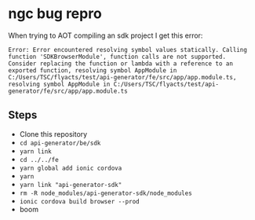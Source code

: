 # ngc bug repro

When trying to AOT compiling an sdk project I get this error:

```
Error: Error encountered resolving symbol values statically. Calling function 'SDKBrowserModule', function calls are not supported. Consider replacing the function or lambda with a reference to an exported function, resolving symbol AppModule in C:/Users/TSC/flyacts/test/api-generator/fe/src/app/app.module.ts, resolving symbol AppModule in C:/Users/TSC/flyacts/test/api-generator/fe/src/app/app.module.ts
```

## Steps

* Clone this repository
* `cd api-generator/be/sdk`
* `yarn link`
* `cd ../../fe`
* `yarn global add ionic cordova`
* `yarn`
* `yarn link "api-generator-sdk"`
* `rm -R node_modules/api-generator-sdk/node_modules`
* `ionic cordova build browser --prod`
* boom


